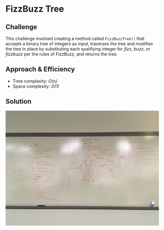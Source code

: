 # FizzBuzz Tree

## Challenge

This challenge involved creating a method called `FizzBuzzTree()` that accepts a binary tree of integers as input, traverses the tree and modifies the tree in place by substituting each qualifying integer for *fizz*, *buzz*, or *fizzbuzz* per the rules of FizzBuzz, and returns the tree. 

## Approach & Efficiency

* Time complexity: *O(n)*
* Space complexity: *O(1)*


## Solution

![Whiteboard Planning](https://github.com/amjcurtis/data-structures-and-algorithms/blob/master/assets/fizzbuzz_tree_whiteboard.JPG)